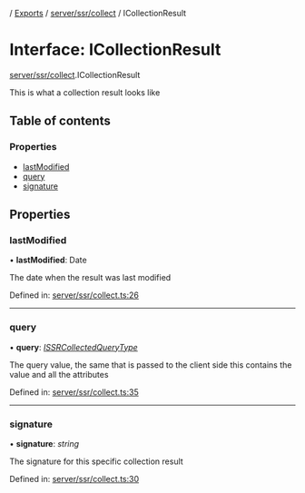 [](../README.md) / [Exports](../modules.md) / [server/ssr/collect](../modules/server_ssr_collect.md) / ICollectionResult

# Interface: ICollectionResult

[server/ssr/collect](../modules/server_ssr_collect.md).ICollectionResult

This is what a collection result looks like

## Table of contents

### Properties

- [lastModified](server_ssr_collect.icollectionresult.md#lastmodified)
- [query](server_ssr_collect.icollectionresult.md#query)
- [signature](server_ssr_collect.icollectionresult.md#signature)

## Properties

### lastModified

• **lastModified**: Date

The date when the result was last modified

Defined in: [server/ssr/collect.ts:26](https://github.com/onzag/itemize/blob/28218320/server/ssr/collect.ts#L26)

___

### query

• **query**: [*ISSRCollectedQueryType*](client_internal_providers_ssr_provider.issrcollectedquerytype.md)

The query value, the same that is passed to the client side
this contains the value and all the attributes

Defined in: [server/ssr/collect.ts:35](https://github.com/onzag/itemize/blob/28218320/server/ssr/collect.ts#L35)

___

### signature

• **signature**: *string*

The signature for this specific collection result

Defined in: [server/ssr/collect.ts:30](https://github.com/onzag/itemize/blob/28218320/server/ssr/collect.ts#L30)
